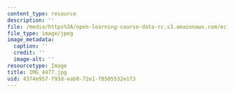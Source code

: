 ```yaml
---
content_type: resource
description: ''
file: /media/https%3A/open-learning-course-data-rc.s3.amazonaws.com/ec-721-wheelchair-design-in-developing-countries-spring-2009/4374e957f93deab072e1f8505532e1f3_IMG_4477.jpg
file_type: image/jpeg
image_metadata:
  caption: ''
  credit: ''
  image-alt: ''
resourcetype: Image
title: IMG_4477.jpg
uid: 4374e957-f93d-eab0-72e1-f8505532e1f3
---
```

